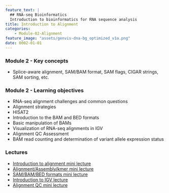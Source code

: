 ```yaml
---
feature_text: |
  ## RNA-seq Bioinformatics
  Introduction to bioinformatics for RNA sequence analysis
title: Introduction to Alignment
categories:
    - Module-02-Alignment
feature_image: "assets/genvis-dna-bg_optimized_v1a.png"
date: 0002-01-01
---
```


### Module 2 - Key concepts
* Splice-aware alignment, SAM/BAM format, SAM flags, CIGAR strings, SAM sorting, etc.

### Module 2 - Learning objectives
* RNA-seq alignment challenges and common questions
* Alignment strategies
* HISAT2
* Introduction to the BAM and BED formats
* Basic manipulation of BAMs
* Visualization of RNA-seq alignments in IGV
* Alignment QC Assessment
* BAM read counting and determination of variant allele expression status

### Lectures
* [Introduction to alignment mini lecture](https://github.com/griffithlab/rnabio.org/blob/master/assets/lectures/cbw/2023/mini/RNASeq_MiniLecture_02_01_Alignment.pdf)
* [Alignment/Assembly/kmer mini lecture](https://github.com/griffithlab/rnabio.org/blob/master/assets/lectures/cbw/2023/mini/RNASeq_MiniLecture_02_02_Alignment_vs_Assembly_vs_Kmer.pdf)
* [SAM/BAM/BED formats mini lecture](https://github.com/griffithlab/rnabio.org/blob/master/assets/lectures/cbw/2023/mini/RNASeq_MiniLecture_02_03_SAM_BAM_BED.pdf)
* [Introduction to IGV lecture](https://github.com/griffithlab/rnabio.org/blob/master/assets/lectures/cbw/2023/full/RNASeq_Module2_IGV_Tutorial_Brief.pdf)
* [Alignment QC mini lecture](https://github.com/griffithlab/rnabio.org/blob/master/assets/lectures/cbw/2023/mini/RNASeq_MiniLecture_02_04_alignmentQC.pdf)
